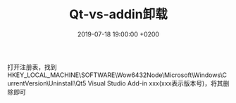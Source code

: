 ﻿---
layout: post
title:  "Qt-vs-addin卸载"
date:   2019-07-18 19:00:00 +0200
categories: qt
---

打开注册表，找到
HKEY_LOCAL_MACHINE\SOFTWARE\Wow6432Node\Microsoft\Windows\CurrentVersion\Uninstall\Qt5 Visual Studio Add-in xxx(xxx表示版本号)，将其删除即可
